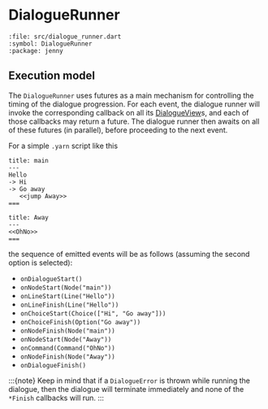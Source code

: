 # DialogueRunner

```{dartdoc}
:file: src/dialogue_runner.dart
:symbol: DialogueRunner
:package: jenny
```


## Execution model

The `DialogueRunner` uses futures as a main mechanism for controlling the timing of the dialogue
progression. For each event, the dialogue runner will invoke the corresponding callback on all its
[DialogueView]s, and each of those callbacks may return a future. The dialogue runner then awaits
on all of these futures (in parallel), before proceeding to the next event.

For a simple `.yarn` script like this

```yarn
title: main
---
Hello
-> Hi
-> Go away
   <<jump Away>>
===

title: Away
---
<<OhNo>>
===
```

the sequence of emitted events will be as follows (assuming the second option is selected):

- `onDialogueStart()`
- `onNodeStart(Node("main"))`
- `onLineStart(Line("Hello"))`
- `onLineFinish(Line("Hello"))`
- `onChoiceStart(Choice(["Hi", "Go away"]))`
- `onChoiceFinish(Option("Go away"))`
- `onNodeFinish(Node("main"))`
- `onNodeStart(Node("Away"))`
- `onCommand(Command("OhNo"))`
- `onNodeFinish(Node("Away"))`
- `onDialogueFinish()`

:::{note}
Keep in mind that if a `DialogueError` is thrown while running the dialogue, then the dialogue will
terminate immediately and none of the `*Finish` callbacks will run.
:::


[DialogueChoice]: dialogue_choice.md
[DialogueView]: dialogue_view.md
[Node]: node.md
[YarnProject]: yarn_project.md

